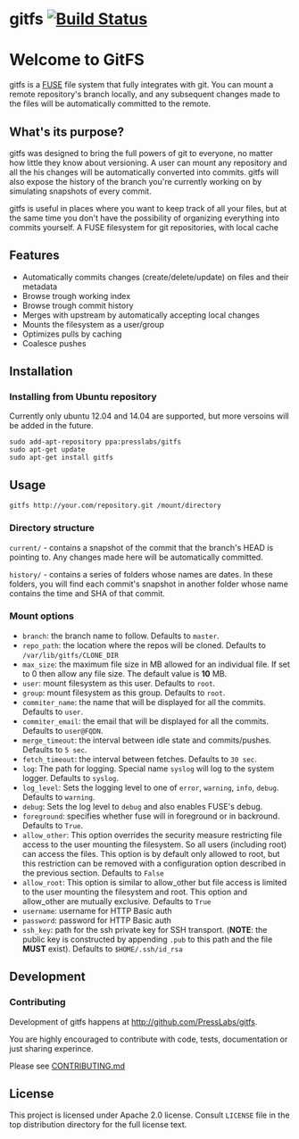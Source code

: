 gitfs [![Build Status](http://drone.presslabs.net/github.com/PressLabs/gitfs/status.svg?branch=master)](http://drone.presslabs.net/github.com/PressLabs/gitfs)
========

# Welcome to GitFS

gitfs is a [FUSE](http://fuse.sourceforge.net/) file system that fully
integrates with git. You can mount a remote repository's branch locally, and any
subsequent changes made to the files will be automatically committed to the
remote.

## What's its purpose?

gitfs was designed to bring the full powers of git to everyone, no matter how
little they know about versioning. A user can mount any repository and all the
his changes will be automatically converted into commits. gitfs will also expose
the history of the branch you're currently working on by simulating snapshots of
every commit.

gitfs is useful in places where you want to keep track of all your files, but at
the same time you don't have the possibility of organizing everything into
commits yourself. A FUSE filesystem for git repositories, with local cache

## Features
* Automatically commits changes (create/delete/update) on files and their metadata
* Browse trough working index
* Browse trough commit history
* Merges with upstream by automatically accepting local changes
* Mounts the filesystem as a user/group
* Optimizes pulls by caching
* Coalesce pushes

## Installation

### Installing from Ubuntu repository

Currently only ubuntu 12.04 and 14.04 are supported, but more versoins will be
added in the future.

```
sudo add-apt-repository ppa:presslabs/gitfs
sudo apt-get update
sudo apt-get install gitfs
```

## Usage

```
gitfs http://your.com/repository.git /mount/directory
```

### Directory structure

`current/` - contains a snapshot of the commit that the branch's HEAD is
pointing to. Any changes made here will be automatically committed.

`history/` - contains a series of folders whose names are dates. In these
folders, you will find each commit's snapshot in another folder whose name
contains the time and SHA of that commit.

### Mount options

* `branch`: the branch name to follow. Defaults to `master`.
* `repo_path`: the location where the repos will be cloned. Defaults to
  `/var/lib/gitfs/CLONE_DIR`
* `max_size`: the maximum file size in MB allowed for an individual file. If set
  to 0 then allow any file size.  The default value is __10__ MB.
* `user`: mount filesystem as this user. Defaults to `root`.
* `group`: mount filesystem as this group. Defaults to `root`.
* `commiter_name`: the name that will be displayed for all the commits. Defaults
  to `user`.
* `commiter_email`: the email that will be displayed for all the commits.
  Defaults to `user@FQDN`.
* `merge_timeout`: the interval between idle state and commits/pushes. Defaults
  to `5 sec`.
* `fetch_timeout`: the interval between fetches. Defaults to `30 sec`.
* `log`: The path for logging. Special name `syslog` will log to the system
  logger. Defaults to `syslog`.
* `log_level`: Sets the logging level to one of `error`, `warning`, `info`,
  `debug`. Defaults to `warning`.
* `debug`: Sets the log level to `debug` and also enables FUSE's debug.
* `foreground`: specifies whether fuse will in foreground or in backround.
  Defaults to `True`.
* `allow_other`:  This option overrides the security measure restricting file
  access to the user mounting the filesystem.  So all users (including root) can
  access the files. This option is by default only allowed to root, but this
  restriction can be removed with a configuration option described in the
  previous section. Defaults to `False`
* `allow_root`: This option is similar to allow_other but file access is limited
  to the user mounting the filesystem and root. This option and allow_other are
  mutually exclusive. Defaults to `True`
* `username`: username for HTTP Basic auth
* `password`: password for HTTP Basic auth
* `ssh_key`: path for the ssh private key for SSH transport. (__NOTE__: the
  public key is constructed by appending `.pub` to this path and the file
  __MUST__ exist). Defaults to `$HOME/.ssh/id_rsa`

## Development

### Contributing

Development of gitfs happens at http://github.com/PressLabs/gitfs.

You are highly encouraged to contribute with code, tests, documentation or just
sharing experince.

Please see [CONTRIBUTING.md](CONTRIBUTING.md)

## License
This project is licensed under Apache 2.0 license. Consult `LICENSE` file in the
top distribution directory for the full license text.
